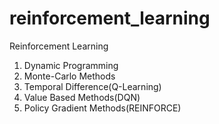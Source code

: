 # reinforcement_learning

Reinforcement Learning

1) Dynamic Programming
2) Monte-Carlo Methods
3) Temporal Difference(Q-Learning)
4) Value Based Methods(DQN)
5) Policy Gradient Methods(REINFORCE)
   
